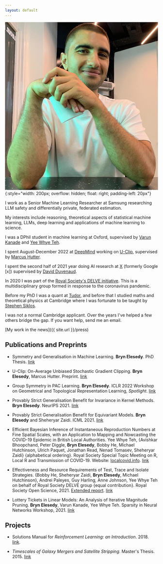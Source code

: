 ```yaml
---
layout: default
---
```



![Hayder Elesedy](/images/web_pic.jpeg){:style="width: 200px; overflow: hidden; float: right; padding-left: 20px"}

I work as a Senior Machine Learning Researcher at Samsung researching LLM safety and differentially private, federated estimation.

My interests include reasoning, theoretical aspects of statistical machine learning, LLMs, deep learning
and applications of machine learning to science.

I was a DPhil student in machine learning at Oxford, supervised by 
[Varun Kanade](http://www.cs.ox.ac.uk/people/varun.kanade/myindex.html) 
and [Yee Whye Teh](https://www.stats.ox.ac.uk/~teh/).
<!--I'm also part of the [Autonomous Intelligent Machines and Systems CDT](http://aims.robots.ox.ac.uk/).-->

I spent August-December 2022 at [DeepMind](https://www.deepmind.com/) working on [U-Clip](https://arxiv.org/abs/2302.02971),
supervised by [Marcus Hutter](http://www.hutter1.net/).

I spent the second half of 2021 year doing AI research at [X](https://x.company/)
(formerly Google [x]) supervised by [David Duvenaud](http://www.cs.toronto.edu/~duvenaud/).

In 2020 I was part of the 
[Royal Society's DELVE initiative](https://rs-delve.github.io/).
This is a multidisciplinary group formed in response to the coronavirus pandemic.

Before my PhD I was a quant at [Tudor](https://www.tudor.com/), and before that I studied maths and theoretical physics at Cambridge
where I was fortunate to be taught by [Stephen Siklos](https://www.maths.cam.ac.uk/features/stephen-siklos-1950-2019).

I was not a normal Cambridge applicant.
Over the years I've helped a few others bridge the gap. 
If you want help, send me an email.

[My work in the news]({{ site.url }}/press)

## Publications and Preprints
- Symmetry and Generalisation in Machine Learning.
**Bryn Elesedy**.
PhD Thesis.
[link](/assets/phd-thesis.pdf)

- U-Clip: On-Average Unbiased Stochastic Gradient Clipping.
**Bryn Elesedy**, Marcus Hutter.
Preprint.
[link](https://arxiv.org/abs/2302.02971)

- Group Symmetry in PAC Learning. **Bryn Elesedy**.
ICLR 2022 Workshop on Geometrical and Topological Representation Learning, _Spotlight_.
[link](https://openreview.net/pdf?id=HxeTEZJaxq)

- Provably Strict Generalisation Benefit for Invariance in Kernel Methods. **Bryn Elesedy**. 
NeurIPS 2021. [link](https://arxiv.org/pdf/2106.02346.pdf)

- Provably Strict Generalisation Benefit for Equivariant Models. **Bryn Elesedy** and Sheheryar Zaidi.
ICML 2021. [link](https://arxiv.org/pdf/2102.10333.pdf)

 - Efficient Bayesian Inference of Instantaneous Reproduction Numbers at Fine Spatial Scales,
 with an Application to Mapping and Nowcasting the COVID-19 Epidemic in British Local Authorities.
 Yee Whye Teh, {Avishkar Bhoopchand, Peter Diggle, **Bryn Elesedy**, Bobby He, Michael Hutchinson,
 Ulrich Paquet, Jonathan Read, Nenad Tomasev, Sheheryar Zaidi} {alphabetical ordering}.
 Royal Society Special Topic Meeting on R, Local R and Transmission of COVID-19.
 Website: [localcovid.info](https://localcovid.info).
 [link](https://rss.org.uk/RSS/media/File-library/News/2021/WhyeBhoopchand.pdf)

- Effectiveness and Resource Requirements of Test, Trace and Isolate Strategies.
  {Bobby He, Sheheryar Zaidi, **Bryn Elesedy**, Michael Hutchinson}, Andrei Paleyes, Guy Harling,
  Anne Johnson, Yee Whye Teh on behalf of Royal Society DELVE group {equal contribution}.
 Royal Society Open Science, 2021.
 [Extended report](https://rs-delve.github.io/reports/2020/05/27/test-trace-isolate.html).
 [link](https://royalsocietypublishing.org/doi/10.1098/rsos.201491)

- Lottery Tickets in Linear Models: An Analysis of Iterative Magnitude Pruning.
    **Bryn Elesedy**, Varun Kanade, Yee Whye Teh. Sparsity in Neural Networks Workshop, 2021. 
    [link](https://arxiv.org/abs/2007.08243)

## Projects
- Solutions Manual for *Reinforcement Learning: an Introduction*. 2018.
[link](https://github.com/brynhayder/reinforcement_learning_an_introduction).

- *Timescales of Galaxy Mergers and Satellite Stripping*.
Master's Thesis. 2015. [link](/assets/masters-thesis.pdf)


